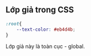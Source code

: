 ## Lớp giả trong CSS

```css
:root{
    --text-color: #eb4d4b;
}

```

Lớp giả này là toàn cục - global.

